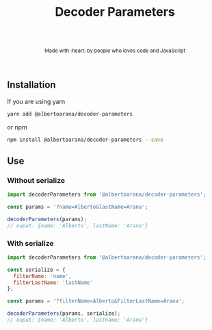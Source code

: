 <!DOCTYPE html>
<html lang="en">
  <head>
    <meta charset="utf-8"/>
    <meta name="viewport" content="width=device-width, initial-scale=1, shrink-to-fit=no"/>
  </head>
  <body>
    <div align="center">
        <h1>Decoder Parameters</h1>
        <br>
        <br>
        <p>
            <sub>Made with :heart: by people who loves code and JavaScript</sub>
        </p>
        <br>
    </div>
  </body>
</html>

## Installation

If you are using yarn
```sh
yarn add @albertoarana/decoder-parameters
```

or npm
```sh
npm install @albertoarana/decoder-parameters --save
```

## Use
### Without serialize

```js
import decoderParameters from '@albertoarana/decoder-parameters';

const params = '?name=Alberto&lastName=Arana';

decoderParameters(params);
// ouput: {name: 'Alberto', lastName: 'Arana'}
```

### With serialize

```js
import decoderParameters from '@albertoarana/decoder-parameters';

const serialize = {
  filterName: 'name',
  filterLastName: 'lastName'
};

const params = '?filterName=Alberto&FilterLastName=Arana';

decoderParameters(params, serialize);
// ouput: {name: 'Alberto', lastname: 'Arana'}
```
